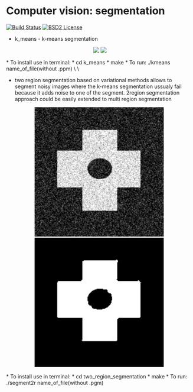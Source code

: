 Computer vision: segmentation
====================================================



[![Build Status](https://travis-ci.org/Dtananaev/k_means.svg?branch=master)](https://travis-ci.org/Dtananaev/k_means)
[![BSD2 License](http://img.shields.io/badge/license-BSD2-brightgreen.svg)](https://github.com/Dtananaev/k_means/blob/master/LICENSE.md) 

* k_means - k-means segmentation 
<p align="center">
  <img src="https://github.com/Dtananaev/k_means/blob/master/pictures/tesla.jpg" width="350"/>
  <img src="https://github.com/Dtananaev/k_means/blob/master/pictures/tesla_clustered.jpg" width="350"/>
</p>
     * To install use in terminal: 
         * cd k_means
         * make
     * To run: ./kmeans name_of_file(without .ppm) \<number of clusters\> \<number of iteration\>
     
     

* two region segmentation based on variational methods allows to segment noisy images where the k-means segmentation ussualy fail because it adds noise to one of the segment. 2region segmentation approach could be easily extended to multi region segmentation
<p align="center">
  <img src="https://github.com/Dtananaev/cv_segmentation/blob/master/pictures/withWholeEasier.jpeg" width="350"/>
  <img src="https://github.com/Dtananaev/cv_segmentation/blob/master/pictures/withWholeEasier_2r.jpeg" width="350"/>
</p>
     * To install use in terminal: 
         * cd two_region_segmentation
         * make
     * To run: ./segment2r name_of_file(without .pgm)

